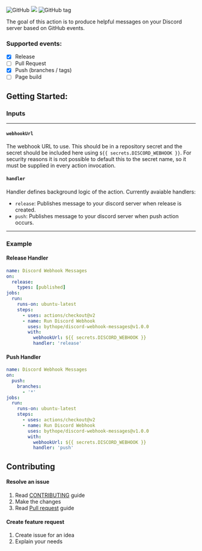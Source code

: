 ![GitHub](https://img.shields.io/github/license/bythope/discord-webhook-messages?style=for-the-badge)
![](https://img.shields.io/badge/-Github_Actions-2088FF?style=for-the-badge&logo=github-actions&logoColor=white)
![GitHub tag](https://img.shields.io/github/v/tag/bythope/discord-webhook-messages?include_prereleases&style=for-the-badge)

The goal of this action is to produce helpful messages on your Discord server based on GitHub events.

### Supported events:

- [x] Release
- [ ] Pull Request
- [x] Push (branches / tags)
- [ ] Page build

## Getting Started:

### Inputs
---
#### `webhookUrl`
The webhook URL to use. This should be in a repository secret and the secret should be included here using `${{ secrets.DISCORD_WEBHOOK }}`. For security reasons it is not possible to default this to the secret name, so it must be supplied in every action invocation.

#### `handler`
Handler defines background logic of the action. Currently avaiable handlers:
 - `release`: Publishes message to your discord server when release is created.
 - `push`: Publishes message to your discord server when push action occurs.
---
### Example
#### Release Handler
```yaml
name: Discord Webhook Messages
on:
  release:
    types: [published]
jobs:
  run:
    runs-on: ubuntu-latest
    steps:
      - uses: actions/checkout@v2
      - name: Run Discord Webhook
        uses: bythope/discord-webhook-messages@v1.0.0
        with:
          webhookUrl: ${{ secrets.DISCORD_WEBHOOK }}
          handler: 'release'
```
#### Push Handler
```yaml
name: Discord Webhook Messages
on:
  push:
    branches: 
      - '*'
jobs:
  run:
    runs-on: ubuntu-latest
    steps:
      - uses: actions/checkout@v2
      - name: Run Discord Webhook
        uses: bythope/discord-webhook-messages@v1.0.0
        with:
          webhookUrl: ${{ secrets.DISCORD_WEBHOOK }}
          handler: 'push'
```

## Contributing

#### Resolve an issue
1. Read [CONTRIBUTING](CONTRIBUTING.md) guide
2. Make the changes
3. Read [Pull request](PULL_REQUEST_TEMPLATE.md) guide 

#### Create feature request
1. Create issue for an idea
2. Explain your needs
